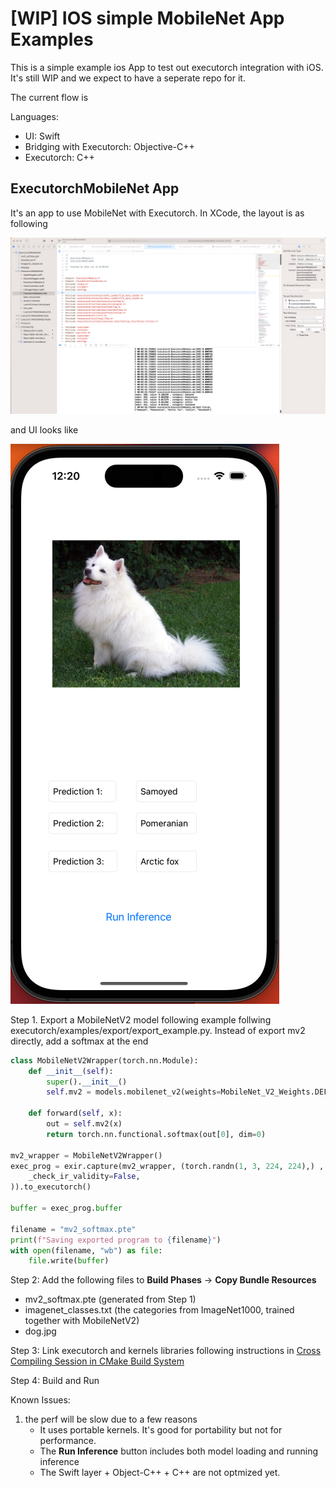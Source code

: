 # [WIP] IOS simple MobileNet App Examples

This is a simple example ios App to test out executorch integration with iOS. It's still WIP and we expect to have a seperate repo for it.

The current flow is

Languages:

- UI: Swift
- Bridging with Executorch: Objective-C++
- Executorch: C++

## ExecutorchMobileNet App

It's an app to use MobileNet with Executorch. In XCode, the layout is as following

![](./executorch_mobilenet_xcode.png)

and UI looks like

![](./executorch_mobilenet_ui.png)

Step 1. Export a MobileNetV2 model following example follwing executorch/examples/export/export_example.py. Instead of export mv2 directly, add a softmax at the end
```python
class MobileNetV2Wrapper(torch.nn.Module):
    def __init__(self):
        super().__init__()
        self.mv2 = models.mobilenet_v2(weights=MobileNet_V2_Weights.DEFAULT).eval()

    def forward(self, x):
        out = self.mv2(x)
        return torch.nn.functional.softmax(out[0], dim=0)

mv2_wrapper = MobileNetV2Wrapper()
exec_prog = exir.capture(mv2_wrapper, (torch.randn(1, 3, 224, 224),) , exir.CaptureConfig(enable_aot=True, _unlift=False)).to_edge(exir.EdgeCompileConfig(
    _check_ir_validity=False,
)).to_executorch()

buffer = exec_prog.buffer

filename = "mv2_softmax.pte"
print(f"Saving exported program to {filename}")
with open(filename, "wb") as file:
    file.write(buffer)
```

Step 2:
Add the following files to **Build Phases** -> **Copy Bundle Resources**
- mv2_softmax.pte (generated from Step 1)
- imagenet_classes.txt (the categories from ImageNet1000, trained together with MobileNetV2)
- dog.jpg

Step 3:
Link executorch and kernels libraries following instructions in [Cross Compiling Session in CMake Build System](../../executorch/docs/website/docs/tutorials/cmake_build_system.md)

Step 4:
Build and Run


Known Issues:
1. the perf will be slow due to a few reasons
    - It uses portable kernels. It's good for portability but not for performance.
    - The **Run Inference** button includes both model loading and running inference
    - The Swift layer + Object-C++ + C++ are not optmized yet.

